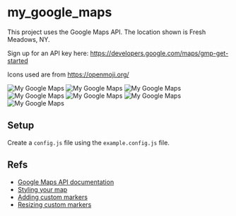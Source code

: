 # my_google_maps

This project uses the Google Maps API.
The location shown is Fresh Meadows, NY.

Sign up for an API key here: https://developers.google.com/maps/gmp-get-started

Icons used are from https://openmoji.org/

![My Google Maps](https://imagizer.imageshack.com/v2/1024x768q90/923/Kze9yv.png "Optional title")
![My Google Maps](https://imagizer.imageshack.com/v2/1024x768q90/922/SL6z99.png "Optional title")
![My Google Maps](https://imagizer.imageshack.com/v2/1024x768q90/924/p8vcQb.png "Optional title")
![My Google Maps](https://imagizer.imageshack.com/v2/1024x768q90/923/v9SYZ4.png "Optional title")
![My Google Maps](https://imagizer.imageshack.com/v2/1024x768q90/923/LqXYMi.png "Optional title")
![My Google Maps](https://imagizer.imageshack.com/v2/1024x768q90/922/LUDMUz.png "Optional title")
![My Google Maps](https://imagizer.imageshack.com/v2/1024x768q90/922/wIgbY1.png "Optional title")


## Setup

Create a `config.js` file using the `example.config.js` file.

## Refs
- [Google Maps API documentation](https://developers.google.com/maps/documentation/javascript/overview)
- [Styling your map](https://developers.google.com/maps/documentation/javascript/cloud-based-map-styling)
- [Adding custom markers](https://developers.google.com/maps/documentation/javascript/markers#maps_marker_simple-javascript)
- [Resizing custom markers](https://stackoverflow.com/questions/15096461/resize-google-maps-marker-icon-image)


